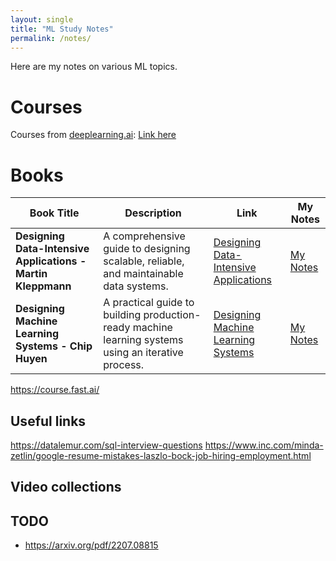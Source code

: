 ```yaml
---
layout: single
title: "ML Study Notes"
permalink: /notes/
---
```



Here are my notes on various ML topics.


# Courses

Courses from [deeplearning.ai](https://www.deeplearning.ai/): [Link here](deeplearning.ai/courses.md)



# Books

| **Book Title**                                                      | **Description**                                                                                 | **Link**                                                                                 | **My Notes**                                                                 |
|----------------------------------------------------------------------|-------------------------------------------------------------------------------------------------|-----------------------------------------------------------------------------------------|-----------------------------------------------------------------------------|
| **Designing Data-Intensive Applications - Martin Kleppmann**        | A comprehensive guide to designing scalable, reliable, and maintainable data systems.          | [Designing Data-Intensive Applications](https://dataintensive.net/)                    | [My Notes](designing-data-intensive-applications/ch1.md)                     |
| **Designing Machine Learning Systems - Chip Huyen**                 | A practical guide to building production-ready machine learning systems using an iterative process. | [Designing Machine Learning Systems](https://huyenchip.com/ml-design-book/)            | [My Notes](designing-machine-learning-systems/ch1.md)                        |


https://course.fast.ai/




## Useful links

https://datalemur.com/sql-interview-questions
https://www.inc.com/minda-zetlin/google-resume-mistakes-laszlo-bock-job-hiring-employment.html


## Video collections


## TODO
- https://arxiv.org/pdf/2207.08815